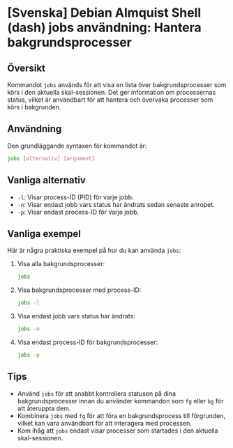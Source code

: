# [Svenska] Debian Almquist Shell (dash) jobs användning: Hantera bakgrundsprocesser

## Översikt
Kommandot `jobs` används för att visa en lista över bakgrundsprocesser som körs i den aktuella skal-sessionen. Det ger information om processernas status, vilket är användbart för att hantera och övervaka processer som körs i bakgrunden.

## Användning
Den grundläggande syntaxen för kommandot är:

```bash
jobs [alternativ] [argument]
```

## Vanliga alternativ
- `-l`: Visar process-ID (PID) för varje jobb.
- `-n`: Visar endast jobb vars status har ändrats sedan senaste anropet.
- `-p`: Visar endast process-ID för varje jobb.

## Vanliga exempel
Här är några praktiska exempel på hur du kan använda `jobs`:

1. Visa alla bakgrundsprocesser:
   ```bash
   jobs
   ```

2. Visa bakgrundsprocesser med process-ID:
   ```bash
   jobs -l
   ```

3. Visa endast jobb vars status har ändrats:
   ```bash
   jobs -n
   ```

4. Visa endast process-ID för bakgrundsprocesser:
   ```bash
   jobs -p
   ```

## Tips
- Använd `jobs` för att snabbt kontrollera statusen på dina bakgrundsprocesser innan du använder kommandon som `fg` eller `bg` för att återuppta dem.
- Kombinera `jobs` med `fg` för att föra en bakgrundsprocess till förgrunden, vilket kan vara användbart för att interagera med processen.
- Kom ihåg att `jobs` endast visar processer som startades i den aktuella skal-sessionen.